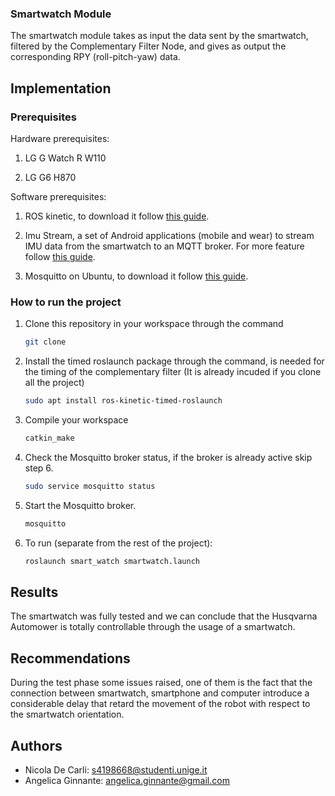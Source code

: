 ### Smartwatch Module 

The smartwatch module takes as input the data sent by the smartwatch, filtered by the Complementary Filter Node, and gives as output the corresponding RPY (roll-pitch-yaw) data.


## Implementation

### Prerequisites

Hardware prerequisites:

1. LG G Watch R W110

1. LG G6 H870

Software prerequisites:

1. ROS kinetic, to download it follow [this guide](http://wiki.ros.org/kinetic/Installation/Ubuntu).

1. Imu Stream, a set of Android applications (mobile and wear) to stream IMU data from the smartwatch to an MQTT broker. For more feature follow [this guide](http://github.com/EmaroLab/imu_stream).

1. Mosquitto on Ubuntu, to download it follow [this guide](https://www.digitalocean.com/community/tutorials/how-to-install-and-secure-the-mosquitto-mqtt-messaging-broker-on-ubuntu-16-04).


### How to run the project
1. Clone this repository in your workspace through the command 
	```bash
    git clone
    ```
1. Install the timed roslaunch package through the command, is needed for the timing of the complementary filter (It is already incuded if you clone all the project)
	```bash
	sudo apt install ros-kinetic-timed-roslaunch
	```
1. Compile your workspace
	```bash
	catkin_make
	```

1. Check the Mosquitto broker status, if the broker is already active skip step 6.
    ```bash
    sudo service mosquitto status
    ```
1. Start the Mosquitto broker.
    ```bash
    mosquitto
    ```
1. To run (separate from the rest of the project):
    ```bash
    roslaunch smart_watch smartwatch.launch
    ```

## Results
The smartwatch was fully tested and we can conclude that the Husqvarna Automower is totally controllable through the usage of a smartwatch.

## Recommendations
During the test phase some issues raised, one of them is the fact that the connection between smartwatch, smartphone and computer introduce a considerable delay that retard the movement of the robot with respect to the smartwatch orientation.

## Authors
* Nicola De Carli: s4198668@studenti.unige.it
* Angelica Ginnante: angelica.ginnante@gmail.com

